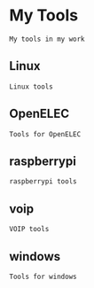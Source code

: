 # My Tools

    My tools in my work

## Linux

	Linux tools

## OpenELEC

	Tools for OpenELEC

## raspberrypi

	raspberrypi tools

## voip

	VOIP tools

## windows

	Tools for windows
	